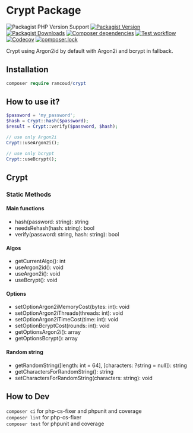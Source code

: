 # Crypt Package

![Packagist PHP Version Support](https://img.shields.io/packagist/php-v/rancoud/crypt)
[![Packagist Version](https://img.shields.io/packagist/v/rancoud/crypt)](https://packagist.org/packages/rancoud/crypt)
[![Packagist Downloads](https://img.shields.io/packagist/dt/rancoud/crypt)](https://packagist.org/packages/rancoud/crypt)
[![Composer dependencies](https://img.shields.io/badge/dependencies-0-brightgreen)](https://github.com/rancoud/Crypt/blob/master/composer.json)
[![Test workflow](https://img.shields.io/github/workflow/status/rancoud/crypt/test?label=test&logo=github)](https://github.com/rancoud/crypt/actions?workflow=test)
[![Codecov](https://img.shields.io/codecov/c/github/rancoud/crypt?logo=codecov)](https://codecov.io/gh/rancoud/crypt)
[![composer.lock](https://poser.pugx.org/rancoud/crypt/composerlock)](https://packagist.org/packages/rancoud/crypt)

Crypt using Argon2id by default with Argon2i and bcrypt in fallback.  

## Installation
```php
composer require rancoud/crypt
```

## How to use it?
```php
$password = 'my_password';
$hash = Crypt::hash($password);
$result = Crypt::verify($password, $hash);

// use only Argon2i
Crypt::useArgon2i();

// use only bcrypt
Crypt::useBcrypt();
```

## Crypt
### Static Methods
#### Main functions
* hash(password: string): string
* needsRehash(hash: string): bool
* verify(password: string, hash: string): bool

#### Algos
* getCurrentAlgo(): int
* useArgon2id(): void
* useArgon2i(): void
* useBcrypt(): void

#### Options
* setOptionArgon2iMemoryCost(bytes: int): void
* setOptionArgon2iThreads(threads: int): void
* setOptionArgon2iTimeCost(time: int): void
* setOptionBcryptCost(rounds: int): void
* getOptionsArgon2i(): array
* getOptionsBcrypt(): array

#### Random string
* getRandomString([length: int = 64], [characters: ?string = null]): string
* getCharactersForRandomString(): string
* setCharactersForRandomString(characters: string): void

## How to Dev
`composer ci` for php-cs-fixer and phpunit and coverage  
`composer lint` for php-cs-fixer  
`composer test` for phpunit and coverage
